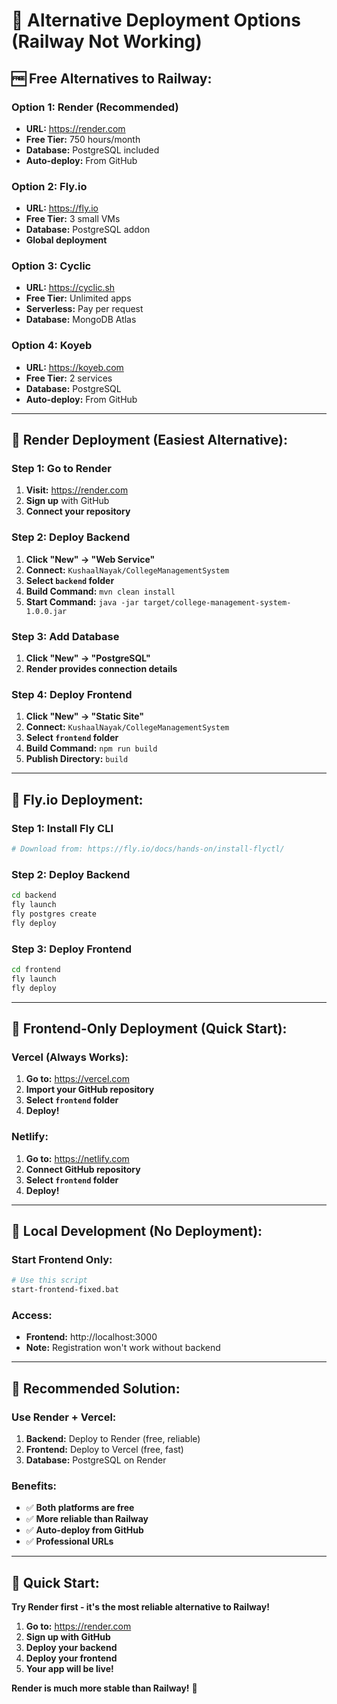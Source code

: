 # 🚀 Alternative Deployment Options (Railway Not Working)

## 🆓 **Free Alternatives to Railway:**

### **Option 1: Render (Recommended)**
- **URL:** https://render.com
- **Free Tier:** 750 hours/month
- **Database:** PostgreSQL included
- **Auto-deploy:** From GitHub

### **Option 2: Fly.io**
- **URL:** https://fly.io
- **Free Tier:** 3 small VMs
- **Database:** PostgreSQL addon
- **Global deployment**

### **Option 3: Cyclic**
- **URL:** https://cyclic.sh
- **Free Tier:** Unlimited apps
- **Serverless:** Pay per request
- **Database:** MongoDB Atlas

### **Option 4: Koyeb**
- **URL:** https://koyeb.com
- **Free Tier:** 2 services
- **Database:** PostgreSQL
- **Auto-deploy:** From GitHub

---

## 🎯 **Render Deployment (Easiest Alternative):**

### **Step 1: Go to Render**
1. **Visit:** https://render.com
2. **Sign up** with GitHub
3. **Connect your repository**

### **Step 2: Deploy Backend**
1. **Click "New" → "Web Service"**
2. **Connect:** `KushaalNayak/CollegeManagementSystem`
3. **Select `backend` folder**
4. **Build Command:** `mvn clean install`
5. **Start Command:** `java -jar target/college-management-system-1.0.0.jar`

### **Step 3: Add Database**
1. **Click "New" → "PostgreSQL"**
2. **Render provides connection details**

### **Step 4: Deploy Frontend**
1. **Click "New" → "Static Site"**
2. **Connect:** `KushaalNayak/CollegeManagementSystem`
3. **Select `frontend` folder**
4. **Build Command:** `npm run build`
5. **Publish Directory:** `build`

---

## 🚀 **Fly.io Deployment:**

### **Step 1: Install Fly CLI**
```bash
# Download from: https://fly.io/docs/hands-on/install-flyctl/
```

### **Step 2: Deploy Backend**
```bash
cd backend
fly launch
fly postgres create
fly deploy
```

### **Step 3: Deploy Frontend**
```bash
cd frontend
fly launch
fly deploy
```

---

## 🎨 **Frontend-Only Deployment (Quick Start):**

### **Vercel (Always Works):**
1. **Go to:** https://vercel.com
2. **Import your GitHub repository**
3. **Select `frontend` folder**
4. **Deploy!**

### **Netlify:**
1. **Go to:** https://netlify.com
2. **Connect GitHub repository**
3. **Select `frontend` folder**
4. **Deploy!**

---

## 🔧 **Local Development (No Deployment):**

### **Start Frontend Only:**
```bash
# Use this script
start-frontend-fixed.bat
```

### **Access:**
- **Frontend:** http://localhost:3000
- **Note:** Registration won't work without backend

---

## 🎯 **Recommended Solution:**

### **Use Render + Vercel:**
1. **Backend:** Deploy to Render (free, reliable)
2. **Frontend:** Deploy to Vercel (free, fast)
3. **Database:** PostgreSQL on Render

### **Benefits:**
- ✅ **Both platforms are free**
- ✅ **More reliable than Railway**
- ✅ **Auto-deploy from GitHub**
- ✅ **Professional URLs**

---

## 🚀 **Quick Start:**

**Try Render first - it's the most reliable alternative to Railway!**

1. **Go to:** https://render.com
2. **Sign up with GitHub**
3. **Deploy your backend**
4. **Deploy your frontend**
5. **Your app will be live!**

**Render is much more stable than Railway!** 🎉
